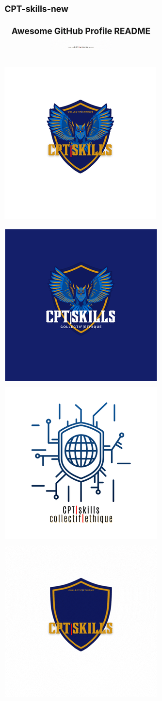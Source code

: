


# CPT-skills-new

<h1 align="center">Awesome GitHub Profile README 
<a href="https://github.com/GABSVN/CPT-skills-new" target="_blank"><img src="GDSplug/Logos/GIF/CPTskills-CollectifEthique-Digital-GIF.gif" alt="CPT - skills news - Best curated list of portfolios developers readme, updated every 15 min | Product Hunt" style="width: 200px; height: 44px;" width="200" height="44" /></a></h1>
<br>

<img alt="CPT Portfolio Readme" src="GDSplug/Logos/CPTskills-CollectifEthique LOGO (white).png"> </img>

<br>

<div align="center">
<img alt="CPT Portfolio Readme" src="GDSplug/Logos/CPTskills-CollectifEthique LOGO.png"> </img>
</div>

<br>

<div align="center">
<img alt="CPT Portfolio Readme" src="GDSplug/Logos/CPTskills-CollectifEthique-Digital-logo.png"> </img>
</div>

<br>

<div align="center">
<img alt="CPT Portfolio Readme" src="GDSplug/Logos/GIF/CPTskills-CollectifEthique-GIF.gif"> </img>
</div>